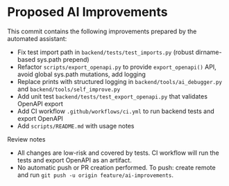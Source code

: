 # Proposed AI Improvements

This commit contains the following improvements prepared by the automated assistant:

- Fix test import path in `backend/tests/test_imports.py` (robust dirname-based sys.path prepend)
- Refactor `scripts/export_openapi.py` to provide `export_openapi()` API, avoid global sys.path mutations, add logging
- Replace prints with structured logging in `backend/tools/ai_debugger.py` and `backend/tools/self_improve.py`
- Add unit test `backend/tests/test_export_openapi.py` that validates OpenAPI export
- Add CI workflow `.github/workflows/ci.yml` to run backend tests and export OpenAPI
- Add `scripts/README.md` with usage notes

Review notes
- All changes are low-risk and covered by tests. CI workflow will run the tests and export OpenAPI as an artifact.
- No automatic push or PR creation performed. To push: create remote and run `git push -u origin feature/ai-improvements`.
